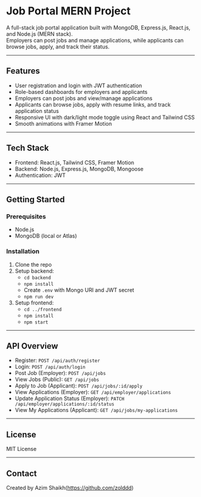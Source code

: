 # Job Portal MERN Project

A full-stack job portal application built with MongoDB, Express.js, React.js, and Node.js (MERN stack).  
Employers can post jobs and manage applications, while applicants can browse jobs, apply, and track their status.

---

## Features

- User registration and login with JWT authentication  
- Role-based dashboards for employers and applicants  
- Employers can post jobs and view/manage applications  
- Applicants can browse jobs, apply with resume links, and track application status  
- Responsive UI with dark/light mode toggle using React and Tailwind CSS  
- Smooth animations with Framer Motion  

---

## Tech Stack

- Frontend: React.js, Tailwind CSS, Framer Motion  
- Backend: Node.js, Express.js, MongoDB, Mongoose  
- Authentication: JWT  

---

## Getting Started

### Prerequisites

- Node.js  
- MongoDB (local or Atlas)  

### Installation

1. Clone the repo  
2. Setup backend:  
   - `cd backend`  
   - `npm install`  
   - Create `.env` with Mongo URI and JWT secret  
   - `npm run dev`  
3. Setup frontend:  
   - `cd ../frontend`  
   - `npm install`  
   - `npm start`  

---

## API Overview

- Register: `POST /api/auth/register`  
- Login: `POST /api/auth/login`  
- Post Job (Employer): `POST /api/jobs`  
- View Jobs (Public): `GET /api/jobs`  
- Apply to Job (Applicant): `POST /api/jobs/:id/apply`  
- View Applications (Employer): `GET /api/employer/applications`  
- Update Application Status (Employer): `PATCH /api/employer/applications/:id/status`  
- View My Applications (Applicant): `GET /api/jobs/my-applications`  

---

## License

MIT License

---

## Contact

Created by Azim Shaikh(https://github.com/zolddd)
